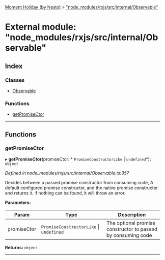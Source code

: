 [Moment Holiday (by Nesto)](../README.md) > ["node_modules/rxjs/src/internal/Observable"](../modules/_node_modules_rxjs_src_internal_observable_.md)

# External module: "node_modules/rxjs/src/internal/Observable"

## Index

### Classes

* [Observable](../classes/_node_modules_rxjs_src_internal_observable_.observable.md)

### Functions

* [getPromiseCtor](_node_modules_rxjs_src_internal_observable_.md#getpromisector)

---

## Functions

<a id="getpromisector"></a>

###  getPromiseCtor

▸ **getPromiseCtor**(promiseCtor: * `PromiseConstructorLike` &#124; `undefined`*): `object`

*Defined in node_modules/rxjs/src/internal/Observable.ts:357*

Decides between a passed promise constructor from consuming code, A default configured promise constructor, and the native promise constructor and returns it. If nothing can be found, it will throw an error.

**Parameters:**

| Param | Type | Description |
| ------ | ------ | ------ |
| promiseCtor |  `PromiseConstructorLike` &#124; `undefined`|  The optional promise constructor to passed by consuming code |

**Returns:** `object`

___

